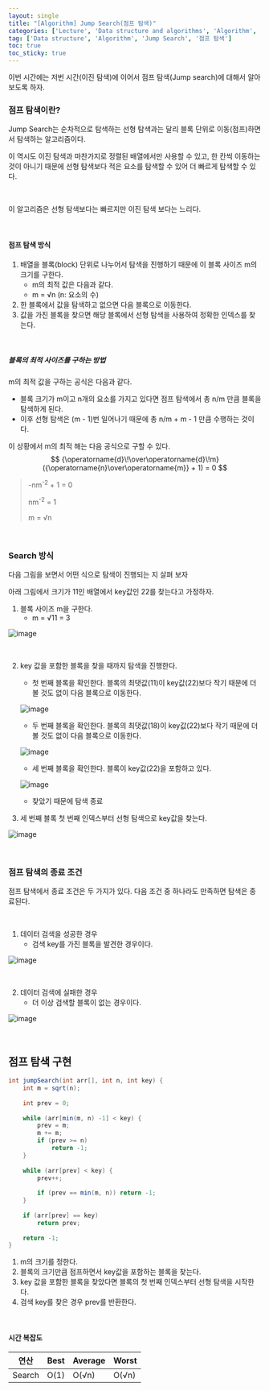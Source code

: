 ```yaml
---
layout: single
title: "[Algorithm] Jump Search(점프 탐색)"
categories: ['Lecture', 'Data structure and algorithms', 'Algorithm', 'BinarySearch']
tag: ['Data structure', 'Algorithm', 'Jump Search', '점프 탐색']
toc: true
toc_sticky: true
---
```




이번 시간에는 저번 시간(이진 탐색)에 이어서 점프 탐색(Jump search)에 대해서 알아보도록 하자.



### 점프 탐색이란?

Jump Search는 순차적으로 탐색하는 선형 탐색과는 달리 블록 단위로 이동(점프)하면서 탐색하는 알고리즘이다.

이 역시도 이진 탐색과 마찬가지로 정렬된 배열에서만 사용할 수 있고, 한 칸씩 이동하는 것이 아니기 때문에 선형 탐색보다 적은 요소를 탐색할 수 있어 더 빠르게 탐색할 수 있다.

<br>

이 알고리즘은 선형 탐색보다는 빠르지만 이진 탐색 보다는 느리다.

<br>

#### 점프 탐색 방식

1. 배열을 블록(block) 단위로 나누어서 탐색을 진행하기 때문에 이 블록 사이즈 m의 크기를 구한다.
   - m의 최적 값은 다음과 같다. 
   - m = √n (n: 요소의 수)
2. 한 블록에서 값을 탐색하고 없으면 다음 블록으로 이동한다.
3. 값을 가진 블록을 찾으면 해당 블록에서 선형 탐색을 사용하여 정확한 인덱스를 찾는다.

<br>

##### 블록의 최적 사이즈를 구하는 방법

m의 최적 값을 구하는 공식은 다음과 같다.

- 블록 크기가 m이고 n개의 요소를 가지고 있다면 점프 탐색에서 총 n/m 만큼 블록을 탐색하게 된다.
- 이후 선형 탐색은 (m - 1)번 일어나기 때문에 총 n/m + m - 1 만큼 수행하는 것이다.

이 상황에서 m의 최적 해는 다음 공식으로 구할 수 있다.
$$
{\operatorname{d}\!\over\operatorname{d}\!m}({\operatorname{n}\over\operatorname{m}} + 1) = 0
$$

> -nm<sup>-2</sup> + 1 = 0 
>
> nm<sup>-2</sup> = 1
>
> m =  √n

<br>

### Search 방식

다음 그림을 보면서 어떤 식으로 탐색이 진행되는 지 살펴 보자

아래 그림에서 크기가 11인 배열에서 key값인 22를 찾는다고 가정하자.

1. 블록 사이즈 m을 구한다.
   - m = √11 = 3 

![image](https://user-images.githubusercontent.com/79521972/155670545-eebb009a-17ac-4777-8700-ebbf94c98ee4.png)

<br>

2. key 값을 포함한 블록을 찾을 때까지 탐색을 진행한다.

   - 첫 번째 블록을 확인한다. 블록의 최댓값(11)이 key값(22)보다 작기 때문에 더 볼 것도 없이 다음 블록으로 이동한다.

   ![image](https://user-images.githubusercontent.com/79521972/155671140-5581bc0f-d182-402d-b7c8-2e756476ab2d.png)

   - 두 번째 블록을 확인한다. 블록의 최댓값(18)이 key값(22)보다 작기 때문에 더 볼 것도 없이 다음 블록으로 이동한다.

   ![image](https://user-images.githubusercontent.com/79521972/155671268-d9dda9fd-b211-495f-836c-b5a046914e6f.png)

   - 세 번째 블록을 확인한다. 블록이 key값(22)을 포함하고 있다. 

   ![image](https://user-images.githubusercontent.com/79521972/155671376-dfd03e37-eee3-475d-8829-2abb348c9807.png)

   - 찾았기 때문에 탐색 종료

   

3. 세 번째 블록 첫 번째 인덱스부터 선형 탐색으로 key값을 찾는다.

![image](https://user-images.githubusercontent.com/79521972/155671538-7594e6a6-3a21-4f33-a6d9-8e8f476d3642.png)

<br>

### 점프 탐색의 종료 조건

점프 탐색에서 종료 조건은 두 가지가 있다. 다음 조건 중 하나라도 만족하면 탐색은 종료된다.

<br>

1. 데이터 검색을 성공한 경우
   - 검색 key를 가진 블록을 발견한 경우이다.

![image](https://user-images.githubusercontent.com/79521972/155671538-7594e6a6-3a21-4f33-a6d9-8e8f476d3642.png)

<br>

2. 데이터 검색에 실패한 경우
   - 더 이상 검색할 블록이 없는 경우이다.

![image](https://user-images.githubusercontent.com/79521972/155671854-d11019f9-40c3-46ac-a80b-9a998f479044.png)



<br>

## 점프 탐색 구현

```java
int jumpSearch(int arr[], int n, int key) {
    int m = sqrt(n);
    
    int prev = 0;
    
    while (arr[min(m, n) -1] < key) {
        prev = m;
        m += m;
        if (prev >= n) 
            return -1;
    }
    
    while (arr[prev] < key) {
        prev++;
        
        if (prev == min(m, n)) return -1;
    }
    
    if (arr[prev] == key) 
        return prev;
    
    return -1;
}
```

1. m의 크기를 정한다.
2. 블록의 크기만큼 점프하면서 key값을 포함하는 블록을 찾는다.
3. key 값을 포함한 블록을 찾았다면 블록의 첫 번째 인덱스부터 선형 탐색을 시작한다.
4. 검색 key를 찾은 경우 prev를 반환한다.

<br>

#### 시간 복잡도

| 연산   | Best | Average | Worst |
| ------ | ---- | ------- | ----- |
| Search | O(1) | O(√n)   | O(√n) |

<br>